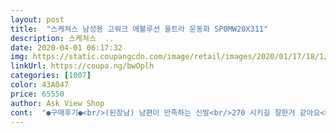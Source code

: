 ```yaml
---
layout: post 
title:  "스케쳐스 남성용 고워크 에볼루션 울트라 운동화 SP0MW20X311" 
description: 스케쳐스  ..
date: 2020-04-01 06:17:32 
img: https://static.coupangcdn.com/image/retail/images/2020/01/17/18/1/a9ac5d74-308c-42b2-846e-e31a3c84dad0.jpg 
linkUrl: https://coupa.ng/bwOplh 
categories: [1007] 
color: 43A047 
price: 65550 
author: Ask View Shop 
cont:  "●구매후기●<br/>(된장남) 남편이 만족하는 신발<br/>270 시키길 잘한거 같아요<br/>고워크 시리즈를 참 좋아하는데 로켓배송까지 되다니 감동.<br/><br/>끼지않고 편하게 잘맞아서<br/>두말할 나위 없이 너무 편해요.<br/> 스케처스 슬립온은 진리에요.<br/><br/>발볼 있는편리라 270 주문했는데<br/>본인것도 사달래서 사줬더니<br/>아마 하나더 사서 쟁여놓을것 같네요 ㅎ<br/>오늘 하루 신어 봤는데 매우 가볍고 쿠션이 상당히 좋으며 편안해서 무척 만족스럽네요.<br/> 일단 한동안 신어보고 추가 구매 후기를 올릴 예정입니다.<br/><br/>요즘 이것만 신고 다녀요<br/>원래사이즈 265 신는데<br/>이제까지 신은 신발중에<br/>제가 고워크 신고다니니까<br/>제일 편하다고<br/>편하고 좋대요<br/>항상 비싼 옷,신발만 좋아하는<br/>" 
---
```

